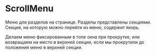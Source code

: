 # ScrollMenu

Меню для разделов на странице. Разделы представлены секциями. Секция, на которую можно перейти из меню, содержит якорь.

Делаем меню фиксированным в топе окна при прокрутке, или возвращаем на место в верхней секции, если мы прокрутили до положения меню в верхней секции.
